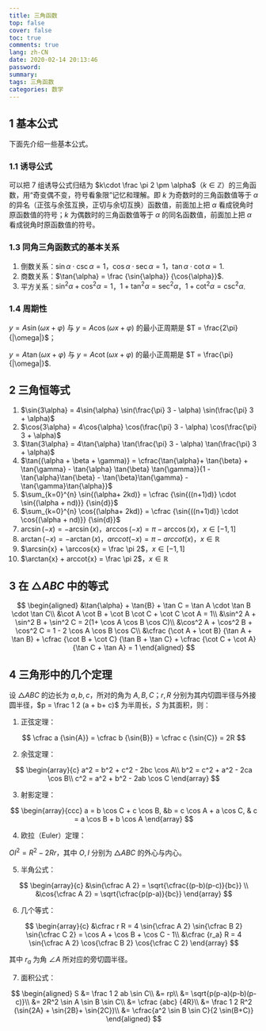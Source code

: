 ```yaml
---
title: 三角函数
top: false
cover: false
toc: true
comments: true
lang: zh-CN
date: 2020-02-14 20:13:46
password:
summary:
tags: 三角函数
categories: 数学
---
```


## 1 基本公式

下面先介绍一些基本公式。

### 1.1 诱导公式

可以把 7 组诱导公式归结为 $k\cdot \frac \pi 2 \pm \alpha$（$k\in \mathbb{Z}$）的三角函数，用“奇变偶不变，符号看象限”记忆和理解。即 $k$ 为奇数时的三角函数值等于 $\alpha$ 的异名（正弦与余弦互换，正切与余切互换）函数值，前面加上把 $\alpha$ 看成锐角时原函数值的符号；$k$ 为偶数时的三角函数值等于 $\alpha$ 的同名函数值，前面加上把 $\alpha$ 看成锐角时原函数值的符号。

### 1.3 同角三角函数式的基本关系

1. 倒数关系：$\sin{\alpha} \cdot \csc{\alpha}=1$，$\cos{\alpha} \cdot \sec{\alpha}=1$，$\tan{\alpha} \cdot \cot{\alpha}=1$.
2. 商数关系：$\tan{\alpha} = \frac {\sin{\alpha}} {\cos{\alpha}}$.
3. 平方关系：$\sin^2{\alpha} + \cos^2{\alpha} = 1$，$1 + \tan^2{\alpha} = \sec^2{\alpha}$，$1 + \cot^2{\alpha} = \csc^2{\alpha}$.


### 1.4 周期性

$y=A\sin(\omega x + \varphi)$ 与 $y=A\cos(\omega x + \varphi)$ 的最小正周期是 $T = \frac{2\pi}{|\omega|}$；

$y=A\tan(\omega x + \varphi)$ 与 $y=A\cot(\omega x + \varphi)$ 的最小正周期是 $T = \frac{\pi}{|\omega|}$.

## 2 三角恒等式

1. $\sin{3\alpha} = 4\sin{\alpha} \sin(\frac{\pi} 3 - \alpha)  \sin(\frac{\pi} 3 + \alpha)$
2. $\cos{3\alpha} = 4\cos{\alpha} \cos(\frac{\pi} 3 - \alpha)  \cos(\frac{\pi} 3 + \alpha)$
3. $\tan{3\alpha} = 4\tan{\alpha} \tan(\frac{\pi} 3 - \alpha)  \tan(\frac{\pi} 3 + \alpha)$
4. $\tan{(\alpha + \beta + \gamma)} = \cfrac{\tan{\alpha}+ \tan{\beta} + \tan{\gamma} - \tan{\alpha} \tan{\beta} \tan{\gamma}}{1 - \tan{\alpha}\tan{\beta} - \tan{\beta}\tan{\gamma} - \tan{\gamma}\tan{\alpha}}$
5. $\sum_{k=0}^{n} \sin{(\alpha+ 2kd)} = \cfrac {\sin{((n+1)d)} \cdot \sin{(\alpha + nd)}} {\sin{d}}$
6. $\sum_{k=0}^{n} \cos{(\alpha+ 2kd)} = \cfrac {\sin{((n+1)d)} \cdot \cos{(\alpha + nd)}} {\sin{d}}$
7. $\arcsin(-x) = - \arcsin(x)$，$\arccos(-x) = \pi - \arccos(x)$，$x \in [-1,1]$
8. $\arctan(-x) = - \arctan(x)$，$arccot(-x) = \pi - arccot(x)$，$x \in \mathbb{R}$
9. $\arcsin{x} + \arccos{x} = \frac \pi 2$，$x\in [-1,1]$
10. $\arctan{x} + arccot{x} = \frac \pi 2$，$x\in \mathbb{R}$

## 3 在 $\triangle{ABC}$ 中的等式

$$
\begin{aligned}
&\tan{\alpha} + \tan{B} + \tan C = \tan A \cdot \tan B \cdot \tan C\\
&\cot A \cot B + \cot B \cot C + \cot C \cot A = 1\\
&\sin^2 A + \sin^2 B + \sin^2 C = 2(1+ \cos A \cos B \cos C)\\
&\cos^2 A + \cos^2 B + \cos^2 C = 1 - 2 \cos A \cos B \cos C\\
&\cfrac {\cot A + \cot B} {\tan A + \tan B} + \cfrac {\cot B + \cot C} {\tan B + \tan C} + \cfrac {\cot C + \cot A} {\tan C + \tan A} = 1
\end{aligned}
$$

## 4 三角形中的几个定理

设 $\triangle ABC$ 的边长为 $a, b, c$，所对的角为 $A, B, C$；$r, R$ 分别为其内切圆半径与外接圆半径，$p = \frac 1 2 (a + b+ c)$ 为半周长，$S$ 为其面积，则：

1. 正弦定理：

$$
\cfrac a {\sin{A}} = \cfrac b {\sin{B}} = \cfrac c {\sin{C}} = 2R
$$

2. 余弦定理：

$$
\begin{array}{c}
a^2 = b^2 + c^2 - 2bc \cos A\\
b^2 = c^2 + a^2 - 2ca \cos B\\
c^2 = a^2 + b^2 - 2ab \cos C
\end{array}
$$

3. 射影定理：

$$
\begin{array}{ccc}
a = b \cos C + c \cos B, &b = c \cos A + a \cos C, & c = a \cos B + b \cos A
\end{array}
$$

4. 欧拉（Euler）定理：

$OI^2 = R^2 - 2Rr$，其中 $O, I$ 分别为 $\triangle ABC$ 的外心与内心。

5. 半角公式：

$$
\begin{array}{c}
&\sin{\cfrac A 2} = \sqrt{\cfrac{(p-b)(p-c)}{bc}} \\
&\cos{\cfrac A 2} = \sqrt{\cfrac{p(p-a)}{bc}} 
\end{array}
$$

6. 几个等式：

$$
\begin{array}{c}
&\cfrac r R = 4 \sin{\cfrac A 2} \sin{\cfrac B 2} \sin{\cfrac C 2} = \cos A + \cos B + \cos C - 1\\
&\cfrac {r_a} R =  4 \sin{\cfrac A 2} \cos{\cfrac B 2} \cos{\cfrac C 2}
\end{array}
$$

其中 $r_a$ 为角 $\angle A$ 所对应的旁切圆半径。

7. 面积公式：

$$
\begin{aligned}
S &= \frac 1 2 ab \sin C\\
&= rp\\
&= \sqrt{p(p-a)(p-b)(p-c)}\\
&= 2R^2 \sin A \sin B \sin C\\
&= \cfrac {abc} {4R}\\
&= \frac 1 2 R^2 (\sin{2A} + \sin{2B}+ \sin{2C})\\
&= \cfrac{a^2 \sin B \sin C}{2 \sin(B+C)}
\end{aligned}
$$